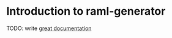 # Introduction to raml-generator

TODO: write [great documentation](http://jacobian.org/writing/what-to-write/)
